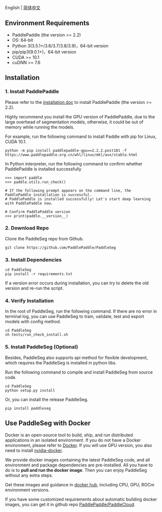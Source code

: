 English | [简体中文](install_cn.md)


## Environment Requirements

- PaddlePaddle (the version >= 2.2)
- OS: 64-bit
- Python 3(3.5.1+/3.6/3.7/3.8/3.9)，64-bit version
- pip/pip3(9.0.1+)，64-bit version
- CUDA >= 10.1
- cuDNN >= 7.6

## Installation

### 1. Install PaddlePaddle

Please refer to the [installation doc](https://www.paddlepaddle.org.cn/documentation/docs/en/install/index_en.html) to install PaddlePaddle (the version >= 2.2).

Highly recommend you install the GPU version of PaddlePaddle, due to the large overhead of segmentation models, otherwise, it could be out of memory while running the models.

For example, run the following command to install Paddle with pip for Linux, CUDA 10.1.

```
python -m pip install paddlepaddle-gpu==2.2.2.post101 -f https://www.paddlepaddle.org.cn/whl/linux/mkl/avx/stable.html
```


In Python interpreter, run the following command to confirm whether PaddlePaddle is installed successfully

```
>>> import paddle
>>> paddle.utils.run_check()

# If the following prompt appears on the command line, the PaddlePaddle installation is successful.
# PaddlePaddle is installed successfully! Let's start deep learning with PaddlePaddle now.

# Confirm PaddlePaddle version
>>> print(paddle.__version__)

```

### 2. Download Repo

Clone the PaddleSeg repo from Github.

```
git clone https://github.com/PaddlePaddle/PaddleSeg
```

### 3. Install Dependencies

```
cd PaddleSeg
pip install -r requirements.txt
```

If a version error occurs during installation, you can try to delete the old version and re-run the script.
### 4. Verify Installation

In the root of PaddleSeg, run the following command. If there are no error in terminal log, you can use PaddleSeg to train, validate, test and export models with config method.

```
cd PaddleSeg
sh tests/run_check_install.sh
```

### 5. Install PaddleSeg (Optional)

Besides, PaddleSeg also supports api method for flexible development, which requires the PaddleSeg is installed in python libs.

Run the following command to compile and install PaddleSeg from source code.

```
cd PaddleSeg
python setup.py install
```

Or, you can install the release PaddleSeg.
```
pip install paddleseg
```

## Use PaddleSeg with Docker

Docker is an open-source tool to build, ship, and run distributed applications in an isolated environment. If you  do not have a Docker environment, please refer to [Docker](https://www.docker.com/). If you will use GPU version, you also need to install [nvidia-docker](https://github.com/NVIDIA/nvidia-docker).

We provide docker images containing the latest PaddleSeg code, and all environment and package dependencies are pre-installed. All you have to do is to **pull and run the docker image**. Then you can enjoy PaddleSeg without any extra steps.

Get these images and guidance in [docker hub](https://hub.docker.com/repository/docker/paddlecloud/paddleseg), including CPU, GPU, ROCm environment versions.

If you have some customized requirements about automatic building docker images, you can get it in github repo [PaddlePaddle/PaddleCloud](https://github.com/PaddlePaddle/PaddleCloud/tree/main/tekton).
